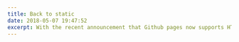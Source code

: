 ```yaml
---
title: Back to static
date: 2018-05-07 19:47:52
excerpt: With the recent announcement that Github pages now supports HTTPS for custom domains, and Zach Leathermans static site generator Eleventy, it was time to move back to a static site setup.
---
```

